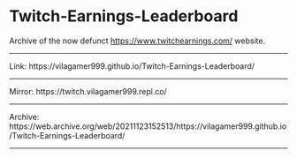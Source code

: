 # Twitch-Earnings-Leaderboard
Archive of the now defunct https://www.twitchearnings.com/ website.
<hr>
Link: https://vilagamer999.github.io/Twitch-Earnings-Leaderboard/ <hr>
Mirror: https://twitch.vilagamer999.repl.co/ <hr>
Archive: https://web.archive.org/web/20211123152513/https://vilagamer999.github.io/Twitch-Earnings-Leaderboard/ <hr>
